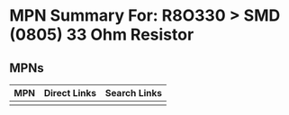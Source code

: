 



# MPN Summary For: R8O330 > SMD (0805) 33 Ohm Resistor

## MPNs
  

|MPN|Direct Links|Search Links|
| :--- | :--- | :--- |
||||
